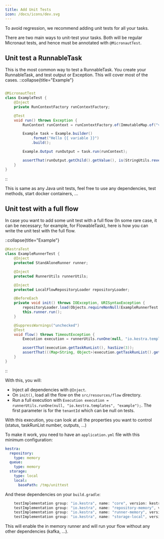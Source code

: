 ```yaml
---
title: Add Unit Tests
icon: /docs/icons/dev.svg
---
```


To avoid regression, we recommend adding unit tests for all your tasks.

There are two main ways to unit-test your tasks. Both will be regular Micronaut tests, and hence must be annotated with `@MicronautTest`.

## Unit test a RunnableTask

This is the most common way to test a RunnableTask. You create your RunnableTask, and test output or Exception. This will cover most of the cases.
::collapse{title="Example"}


```java

@MicronautTest
class ExampleTest {
    @Inject
    private RunContextFactory runContextFactory;

    @Test
    void run() throws Exception {
        RunContext runContext = runContextFactory.of(ImmutableMap.of("variable", "John Doe"));

        Example task = Example.builder()
            .format("Hello {{ variable }}")
            .build();

        Example.Output runOutput = task.run(runContext);

        assertThat(runOutput.getChild().getValue(), is(StringUtils.reverse("Hello John Doe")));
    }
}
```
::

This is same as any Java unit tests, feel free to use any dependencies, test methods, start docker containers, ...


## Unit test with a full flow

In case you want to add some unit test with a full flow (In some rare case, it can be necessary; for example, for FlowableTask), here is how you can write the unit test with the full flow.

::collapse{title="Example"}
```java
@KestraTest
class ExampleRunnerTest {
    @Inject
    protected StandAloneRunner runner;

    @Inject
    protected RunnerUtils runnerUtils;

    @Inject
    protected LocalFlowRepositoryLoader repositoryLoader;

    @BeforeEach
    private void init() throws IOException, URISyntaxException {
        repositoryLoader.load(Objects.requireNonNull(ExampleRunnerTest.class.getClassLoader().getResource("flows")));
        this.runner.run();
    }

    @SuppressWarnings("unchecked")
    @Test
    void flow() throws TimeoutException {
        Execution execution = runnerUtils.runOne(null, "io.kestra.templates", "example");

        assertThat(execution.getTaskRunList(), hasSize(3));
        assertThat(((Map<String, Object>)execution.getTaskRunList().get(2).getOutputs().get("child")).get("value"), is("task-id"));
    }
}
```
::

With this, you will:
- Inject all dependencies with `@Inject`.
- On `init()`, load all the flow on the `src/resources/flow` directory.
- Run a full execution with `Execution execution = runnerUtils.runOne(null, "io.kestra.templates", "example");`. The first parameter is for the `tenantId` which can be null on tests.

With this execution, you can look at all the properties you want to control (status, taskRunList number, outputs, ...)


To make it work, you need to have an `application.yml` file with this minimum configuration:

```yaml
kestra:
  repository:
    type: memory
  queue:
    type: memory
  storage:
    type: local
    local:
      basePath: /tmp/unittest
```

And these dependencies on your `build.gradle`:
```groovy
    testImplementation group: "io.kestra", name: "core", version: kestraVersion
    testImplementation group: "io.kestra", name: "repository-memory", version: kestraVersion
    testImplementation group: "io.kestra", name: "runner-memory", version: kestraVersion
    testImplementation group: "io.kestra", name: "storage-local", version: kestraVersion
```

This will enable the in memory runner and will run your flow without any other dependencies (kafka, ...).
